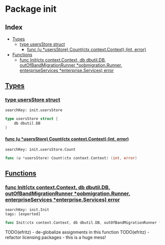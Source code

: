 # Package init

## Index

* [Types](#type)
    * [type usersStore struct](#usersStore)
        * [func (u *usersStore) Count(ctx context.Context) (int, error)](#usersStore.Count)
* [Functions](#func)
    * [func Init(ctx context.Context, db dbutil.DB, outOfBandMigrationRunner *oobmigration.Runner, enterpriseServices *enterprise.Services) error](#Init)


## <a id="type" href="#type">Types</a>

### <a id="usersStore" href="#usersStore">type usersStore struct</a>

```
searchKey: init.usersStore
```

```Go
type usersStore struct {
	db dbutil.DB
}
```

#### <a id="usersStore.Count" href="#usersStore.Count">func (u *usersStore) Count(ctx context.Context) (int, error)</a>

```
searchKey: init.usersStore.Count
```

```Go
func (u *usersStore) Count(ctx context.Context) (int, error)
```

## <a id="func" href="#func">Functions</a>

### <a id="Init" href="#Init">func Init(ctx context.Context, db dbutil.DB, outOfBandMigrationRunner *oobmigration.Runner, enterpriseServices *enterprise.Services) error</a>

```
searchKey: init.Init
tags: [exported]
```

```Go
func Init(ctx context.Context, db dbutil.DB, outOfBandMigrationRunner *oobmigration.Runner, enterpriseServices *enterprise.Services) error
```

TODO(efritz) - de-globalize assignments in this function TODO(efritz) - refactor licensing packages - this is a huge mess! 

